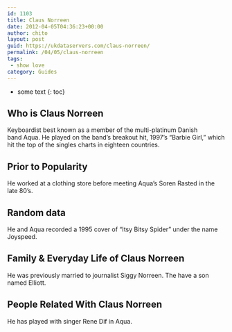 ```yaml
---
id: 1103
title: Claus Norreen
date: 2012-04-05T04:36:23+00:00
author: chito
layout: post
guid: https://ukdataservers.com/claus-norreen/
permalink: /04/05/claus-norreen
tags:
 - show love
category: Guides
---
```


* some text
{: toc}


## Who is  Claus Norreen
                  
                  
                  
Keyboardist best known as a member of the multi-platinum Danish band Aqua. He played on the band&#8217;s breakout hit, 1997&#8217;s &#8220;Barbie Girl,&#8221; which hit the top of the singles charts in eighteen countries.
                  
                
                
                
## Prior to Popularity 
                  
                  
                  
He worked at a clothing store before meeting Aqua&#8217;s Soren Rasted in the late 80&#8217;s.
                  
                
                
                
## Random data 
                  
                  
                  
He and Aqua recorded a 1995 cover of &#8220;Itsy Bitsy Spider&#8221; under the name Joyspeed.
                  
                
                
                
## Family & Everyday Life of Claus Norreen
                  
                  
                  
He was previously married to journalist Siggy Norreen. The have a son named Elliott.
                  
                
                
                
## People Related With  Claus Norreen
                  
                  
                  
He has played with singer Rene Dif in Aqua.
                  
                
              
            
          
          
          
    
    
  
